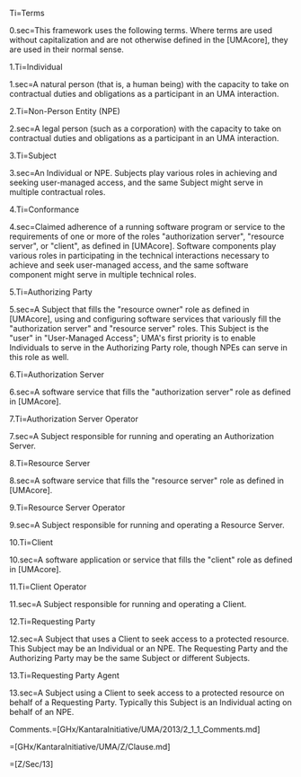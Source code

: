 Ti=Terms

0.sec=This framework uses the following terms. Where terms are used without capitalization and are not otherwise defined in the [UMAcore], they are used in their normal sense.

1.Ti=Individual

1.sec=A natural person (that is, a human being) with the capacity to take on contractual duties and obligations as a participant in an UMA interaction. 

2.Ti=Non-Person Entity (NPE)

2.sec=A legal person (such as a corporation) with the capacity to take on contractual duties and obligations as a participant in an UMA interaction. 

3.Ti=Subject

3.sec=An Individual or NPE. Subjects play various roles in achieving and seeking user-managed access, and the same Subject might serve in multiple contractual roles. 

4.Ti=Conformance

4.sec=Claimed adherence of a running software program or service to the requirements of one or more of the roles "authorization server", "resource server", or "client", as defined in [UMAcore]. Software components play various roles in participating in the technical interactions necessary to achieve and seek user-managed access, and the same software component might serve in multiple technical roles. 

5.Ti=Authorizing Party

5.sec=A Subject that fills the "resource owner" role as defined in [UMAcore], using and configuring software services that variously fill the "authorization server" and "resource server" roles. This Subject is the "user" in "User-Managed Access"; UMA's first priority is to enable Individuals to serve in the Authorizing Party role, though NPEs can serve in this role as well. 

6.Ti=Authorization Server

6.sec=A software service that fills the "authorization server" role as defined in [UMAcore]. 

7.Ti=Authorization Server Operator

7.sec=A Subject responsible for running and operating an Authorization Server. 

8.Ti=Resource Server

8.sec=A software service that fills the "resource server" role as defined in [UMAcore]. 

9.Ti=Resource Server Operator

9.sec=A Subject responsible for running and operating a Resource Server. 

10.Ti=Client

10.sec=A software application or service that fills the "client" role as defined in [UMAcore]. 

11.Ti=Client Operator

11.sec=A Subject responsible for running and operating a Client. 

12.Ti=Requesting Party

12.sec=A Subject that uses a Client to seek access to a protected resource. This Subject may be an Individual or an NPE. The Requesting Party and the Authorizing Party may be the same Subject or different Subjects. 

13.Ti=Requesting Party Agent

13.sec=A Subject using a Client to seek access to a protected resource on behalf of a Requesting Party. Typically this Subject is an Individual acting on behalf of an NPE. 


Comments.=[GHx/KantaraInitiative/UMA/2013/2_1_1_Comments.md]

=[GHx/KantaraInitiative/UMA/Z/Clause.md]

=[Z/Sec/13]